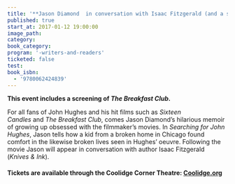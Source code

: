 ```yaml
---
title: '**Jason Diamond  in conversation with Isaac Fitzgerald (and a screening of The Breakfast Club)** -  *Searching for John Hughes: Or Everything I Thought I Needed to Know About Life I Learned from Watching ‘80s Movies*'
published: true
start_at: 2017-01-12 19:00:00
image_path:
category:
book_category:
program: '-writers-and-readers'
ticketed: false
test:
book_isbn:
  - '9780062424839'
---
```



**This event includes a screening of&nbsp;*The Breakfast Club*.**

For all fans of John Hughes and his hit films such as&nbsp;*Sixteen Candles*&nbsp;and&nbsp;*The Breakfast Club*, comes Jason Diamond’s hilarious memoir of growing up obsessed with the filmmaker’s movies. In&nbsp;*Searching for John Hughes*, Jason tells how a kid from a broken home in Chicago found comfort in the likewise broken lives seen in Hughes’ oeuvre. Following the movie Jason will appear in conversation with author Isaac Fitzgerald (*Knives & Ink*).

#### Tickets are available through the Coolidge Corner Theatre: [Coolidge.org](http://www.coolidge.org/films/breakfast-club-0)